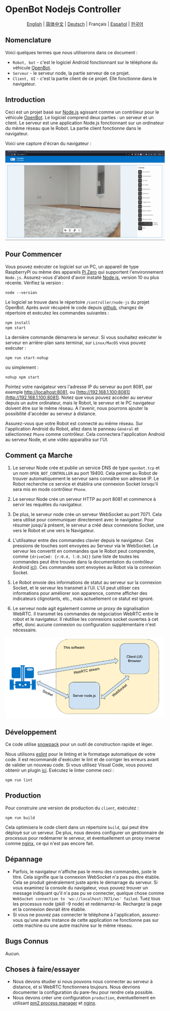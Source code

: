 # OpenBot Nodejs Controller

<p align="center">
  <a href="README.md">English</a> |
  <a href="README.zh-CN.md">简体中文</a> |
  <a href="README.de-DE.md">Deutsch</a> |
  <span>Français</span> |
  <a href="README.es-ES.md">Español</a> |
  <a href="README.ko-KR.md">한국어</a>
</p>

## Nomenclature

Voici quelques termes que nous utiliserons dans ce document :

* ```Robot, bot``` - c'est le logiciel Android fonctionnant sur le téléphone du véhicule [OpenBot](https://www.openbot.org/).
* ```Serveur``` - le serveur node, la partie serveur de ce projet.
* ```Client, UI``` - c'est la partie client de ce projet. Elle fonctionne dans le navigateur.

## Introduction

Ceci est un projet basé sur [Node.js](https://nodejs.org/) agissant comme un contrôleur pour le véhicule [OpenBot](https://www.openbot.org/). Le logiciel comprend deux parties : un serveur et un client. Le serveur est une application Node.js fonctionnant sur un ordinateur du même réseau que le Robot. La partie client fonctionne dans le navigateur.

Voici une capture d'écran du navigateur :

![Screenshot](images/Screenshot.png "image_tooltip")

## Pour Commencer

Vous pouvez exécuter ce logiciel sur un PC, un appareil de type RaspberryPi ou même des appareils [Pi Zero](https://www.raspberrypi.com/products/raspberry-pi-zero/) qui supportent l'environnement ```Node.js```. Assurez-vous d'abord d'avoir installé [Node.js](https://nodejs.org/), version 10 ou plus récente. Vérifiez la version :

    node --version

Le logiciel se trouve dans le répertoire ```/controller/node-js``` du projet OpenBot. Après avoir récupéré le code depuis [github](https://github.com/isl-org/OpenBot), changez de répertoire et exécutez les commandes suivantes :

    npm install
    npm start

La dernière commande démarrera le serveur. Si vous souhaitez exécuter le serveur en arrière-plan sans terminal, sur ```Linux/MacOS``` vous pouvez exécuter :

    npm run start-nohup

ou simplement :

    nohup npm start

Pointez votre navigateur vers l'adresse IP du serveur au port 8081, par exemple [http://localhost:8081](http://localhost:8081), ou [http://192.168.1.100:8081](http://192.168.1.100:8081). Notez que vous pouvez accéder au serveur depuis un autre ordinateur, mais le Robot, le serveur et le PC navigateur doivent être sur le même réseau. À l'avenir, nous pourrons ajouter la possibilité d'accéder au serveur à distance.

Assurez-vous que votre Robot est connecté au même réseau. Sur l'application Android du Robot, allez dans le panneau ```Général``` et sélectionnez ```Phone``` comme contrôleur. Cela connectera l'application Android au serveur Node, et une vidéo apparaîtra sur l'UI.

## Comment ça Marche

1. Le serveur Node crée et publie un service DNS de type ```openbot.tcp``` et un nom ```OPEN_BOT_CONTROLLER``` au port 19400. Cela permet au Robot de trouver automatiquement le serveur sans connaître son adresse IP. Le Robot recherche ce service et établira une connexion Socket lorsqu'il sera mis en mode contrôleur ```Phone```.

2. Le serveur Node crée un serveur HTTP au port 8081 et commence à servir les requêtes du navigateur.

3. De plus, le serveur node crée un serveur WebSocket au port 7071. Cela sera utilisé pour communiquer directement avec le navigateur. Pour résumer jusqu'à présent, le serveur a créé deux connexions Socket, une vers le Robot et une vers le Navigateur.

4. L'utilisateur entre des commandes clavier depuis le navigateur. Ces pressions de touches sont envoyées au Serveur via le WebSocket. Le serveur les convertit en commandes que le Robot peut comprendre, comme ```{driveCmd: {r:0.4, l:0.34}}``` (une liste de toutes les commandes peut être trouvée dans la documentation du contrôleur Android [ici](https://github.com/isl-org/OpenBot/blob/master/docs/technical/OpenBotController.pdf)). Ces commandes sont envoyées au Robot via la connexion Socket.

5. Le Robot envoie des informations de statut au serveur sur la connexion Socket, et le serveur les transmet à l'UI. L'UI peut utiliser ces informations pour améliorer son apparence, comme afficher des indicateurs clignotants, etc., mais actuellement ce statut est ignoré.

6. Le serveur node agit également comme un proxy de signalisation WebRTC. Il transmet les commandes de négociation WebRTC entre le robot et le navigateur. Il réutilise les connexions socket ouvertes à cet effet, donc aucune connexion ou configuration supplémentaire n'est nécessaire.

![drawing](images/HowItWorks.png)

## Développement

Ce code utilise [snowpack](https://www.snowpack.dev/) pour un outil de construction rapide et léger.

Nous utilisons [eslint](https://eslint.org/) pour le linting et le formatage automatique de votre code. Il est recommandé d'exécuter le lint et de corriger les erreurs avant de valider un nouveau code. Si vous utilisez Visual Code, vous pouvez obtenir un plugin [ici](https://marketplace.visualstudio.com/items?itemName=dbaeumer.vscode-eslint). Exécutez le linter comme ceci :

    npm run lint

## Production

Pour construire une version de production du ```client```, exécutez :

    npm run build

Cela optimisera le code client dans un répertoire ```build```, qui peut être déployé sur un serveur. De plus, nous devons configurer un gestionnaire de processus pour redémarrer le serveur, et éventuellement un proxy inverse comme [nginx](https://docs.nginx.com/nginx/admin-guide/web-server/reverse-proxy/), ce qui n'est pas encore fait.

## Dépannage

* Parfois, le navigateur n'affiche pas le menu des commandes, juste le titre. Cela signifie que la connexion WebSocket n'a pas pu être établie. Cela se produit généralement juste après le démarrage du serveur. Si vous examinez la console du navigateur, vous pouvez trouver un message indiquant qu'il n'a pas pu se connecter, quelque chose comme ```WebSocket connection to 'ws://localhost:7071/ws' failed```. Tuez tous les processus node (pkill -9 node) et redémarrez-le. Rechargez la page et la connexion devrait être établie.
* Si vous ne pouvez pas connecter le téléphone à l'application, assurez-vous qu'une autre instance de cette application ne fonctionne pas sur cette machine ou une autre machine sur le même réseau.

## Bugs Connus

Aucun.

## Choses à faire/essayer

* Nous devons étudier si nous pouvons nous connecter au serveur à distance, et si WebRTC fonctionnera toujours. Nous devrions documenter la configuration du pare-feu pour rendre cela possible.
* Nous devons créer une configuration ```production```, éventuellement en utilisant [pm2 process manager](https://www.npmjs.com/package/pm2) et [nginx](https://docs.nginx.com/nginx/admin-guide/web-server/reverse-proxy/).